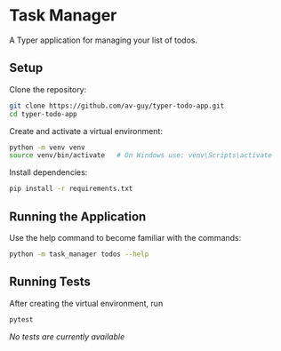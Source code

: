# Task Manager

A Typer application for managing your list of todos.

## Setup

Clone the repository:

```bash
git clone https://github.com/av-guy/typer-todo-app.git
cd typer-todo-app
```

Create and activate a virtual environment:

```bash
python -m venv venv
source venv/bin/activate   # On Windows use: venv\Scripts\activate
```

Install dependencies:

```bash
pip install -r requirements.txt
```

## Running the Application

Use the help command to become familiar with the commands:

```bash
python -m task_manager todos --help
```

## Running Tests

After creating the virtual environment, run

```bash
pytest
```

_No tests are currently available_
